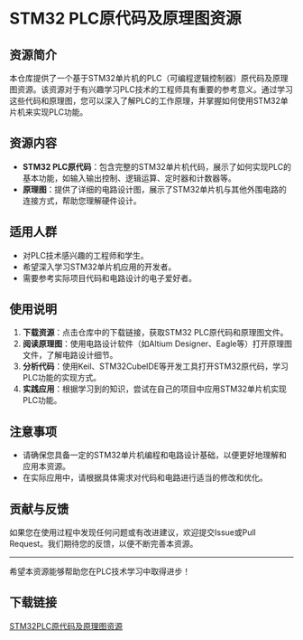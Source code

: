 # STM32 PLC原代码及原理图资源

## 资源简介

本仓库提供了一个基于STM32单片机的PLC（可编程逻辑控制器）原代码及原理图资源。该资源对于有兴趣学习PLC技术的工程师具有重要的参考意义。通过学习这些代码和原理图，您可以深入了解PLC的工作原理，并掌握如何使用STM32单片机来实现PLC功能。

## 资源内容

- **STM32 PLC原代码**：包含完整的STM32单片机代码，展示了如何实现PLC的基本功能，如输入输出控制、逻辑运算、定时器和计数器等。
- **原理图**：提供了详细的电路设计图，展示了STM32单片机与其他外围电路的连接方式，帮助您理解硬件设计。

## 适用人群

- 对PLC技术感兴趣的工程师和学生。
- 希望深入学习STM32单片机应用的开发者。
- 需要参考实际项目代码和电路设计的电子爱好者。

## 使用说明

1. **下载资源**：点击仓库中的下载链接，获取STM32 PLC原代码和原理图文件。
2. **阅读原理图**：使用电路设计软件（如Altium Designer、Eagle等）打开原理图文件，了解电路设计细节。
3. **分析代码**：使用Keil、STM32CubeIDE等开发工具打开STM32原代码，学习PLC功能的实现方式。
4. **实践应用**：根据学习到的知识，尝试在自己的项目中应用STM32单片机实现PLC功能。

## 注意事项

- 请确保您具备一定的STM32单片机编程和电路设计基础，以便更好地理解和应用本资源。
- 在实际应用中，请根据具体需求对代码和电路进行适当的修改和优化。

## 贡献与反馈

如果您在使用过程中发现任何问题或有改进建议，欢迎提交Issue或Pull Request。我们期待您的反馈，以便不断完善本资源。

---

希望本资源能够帮助您在PLC技术学习中取得进步！

## 下载链接

[STM32PLC原代码及原理图资源](https://pan.quark.cn/s/3b07ea5919c8)